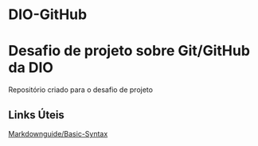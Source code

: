 # DIO-GitHub
# Desafio de projeto sobre Git/GitHub da DIO
Repositório criado para o desafio de projeto

## Links Úteis
[Markdownguide/Basic-Syntax](https://www.markdownguide.org/basic-syntax/)
